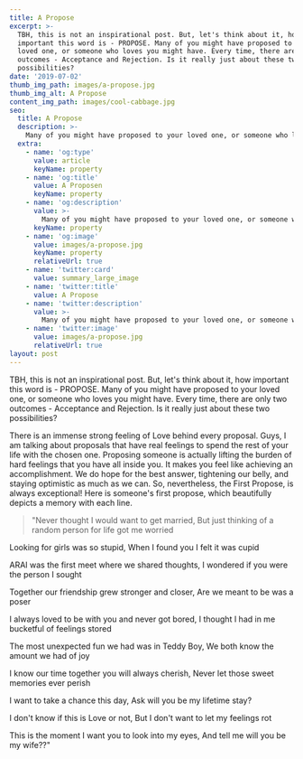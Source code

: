 ```yaml
---
title: A Propose
excerpt: >-
  TBH, this is not an inspirational post. But, let's think about it, how
  important this word is - PROPOSE. Many of you might have proposed to your
  loved one, or someone who loves you might have. Every time, there are only two
  outcomes - Acceptance and Rejection. Is it really just about these two
  possibilities?
date: '2019-07-02'
thumb_img_path: images/a-propose.jpg
thumb_img_alt: A Propose
content_img_path: images/cool-cabbage.jpg
seo:
  title: A Propose
  description: >-
    Many of you might have proposed to your loved one, or someone who loves you might have.
  extra:
    - name: 'og:type'
      value: article
      keyName: property
    - name: 'og:title'
      value: A Proposen
      keyName: property
    - name: 'og:description'
      value: >-
        Many of you might have proposed to your loved one, or someone who loves you might have.
      keyName: property
    - name: 'og:image'
      value: images/a-propose.jpg
      keyName: property
      relativeUrl: true
    - name: 'twitter:card'
      value: summary_large_image
    - name: 'twitter:title'
      value: A Propose
    - name: 'twitter:description'
      value: >-
        Many of you might have proposed to your loved one, or someone who loves you might have.
    - name: 'twitter:image'
      value: images/a-propose.jpg
      relativeUrl: true
layout: post
---
```

TBH, this is not an inspirational post. But, let's think about it, how important this word is - PROPOSE. Many of you might have proposed to your loved one, or someone who loves you might have. Every time, there are only two outcomes - Acceptance and Rejection. Is it really just about these two possibilities?

There is an immense strong feeling of Love behind every proposal. Guys, I am talking about proposals that have real feelings to spend the rest of your life with the chosen one. Proposing someone is actually lifting the burden of hard feelings that you have all inside you. It makes you feel like achieving an accomplishment. We do hope for the best answer, tightening our belly, and staying optimistic as much as we can. So, nevertheless, the First Propose, is always exceptional!
Here is someone's first propose, which beautifully depicts a memory with each line.

>"Never thought I would want to get married,
But just thinking of a random person for life got me worried

Looking for girls was so stupid,
When I found you I felt it was cupid

ARAI was the first meet where we shared thoughts,
I wondered if you were the person I sought

Together our friendship grew stronger and closer,
Are we meant to be was a poser

I always loved to be with you and never got bored,
I thought I had in me bucketful of feelings stored

The most unexpected fun we had was in Teddy Boy,
We both know the amount we had of joy

I know our time together you will always cherish,
Never let those sweet memories ever perish

I want to take a chance this day,
Ask will you be my lifetime stay?

I don't know if this is Love or not,
But I don't want to let my feelings rot

This is the moment I want you to look into my eyes,
And tell me will you be my wife??"